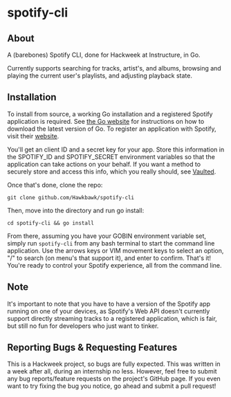 # spotify-cli

## About

A (barebones) Spotify CLI, done for Hackweek at Instructure, in Go.

Currently supports searching for tracks, artist's, and albums, browsing
and playing the current user's playlists, and adjusting playback state.

## Installation

To install from source, a working Go installation and a registered Spotify
application is required. See [the Go website](https://golang.org/) for
instructions on how to download the latest version of Go. To register an
application with Spotify, visit their [website](https://developer.spotify.com/my-applications/).

You'll get an client ID and a secret key for your app. Store this information
in the SPOTIFY_ID and SPOTIFY_SECRET environment variables so that the
application can take actions on your behalf. If you want a method to securely
store and access this info, which you really should, see
[Vaulted](https://github.com/miquella/vaulted).

Once that's done, clone the repo:

`git clone github.com/Hawkbawk/spotify-cli`

Then, move into the directory and run go install:

`cd spotify-cli && go install`

From there, assuming you have your GOBIN environment variable set, simply run
`spotify-cli` from any bash terminal to start the command line application. Use
the arrows keys or VIM movement keys to select an option, "/" to search
(on menu's that support it), and enter to confirm. That's it! You're ready to
control your Spotify experience, all from the command line.

## Note

It's important to note that you have to have a version of the Spotify app
running on one of your devices, as Spotify's Web API doesn't currently support
directly streaming tracks to a registered application, which is fair, but still
no fun for developers who just want to tinker.

## Reporting Bugs & Requesting Features

This is a Hackweek project, so bugs are fully expected. This was written in a
week after all, during an internship no less. However, feel free to submit
any bug reports/feature requests on the project's GitHub page. If you even
want to try fixing the bug you notice, go ahead and submit a pull request!
